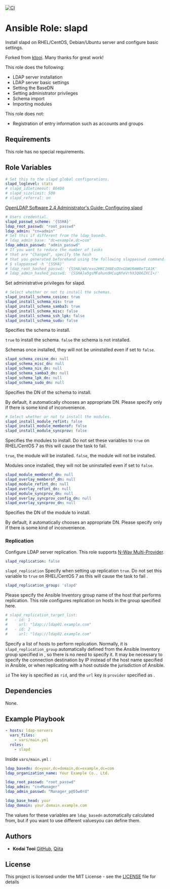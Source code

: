 [![CI](https://github.com/uprunningcloud/ansible-role-slapd/workflows/CI/badge.svg)](https://github.com/uprunningcloud/ansible-role-slapd/actions?query=workflow%3ACI+branch%3Amain)

# Ansible Role: slapd

Install slapd on RHEL/CentOS, Debian/Ubuntu server and configure basic settings.

Forked from [ktooi](https://github-com.translate.goog/ktooi/ansible-role-slapd). Many thanks for great work!

This role does the following:

* LDAP server installation
* LDAP server basic settings
* Setting the BaseDN
* Setting administrator privileges
* Schema import
* Importing modules

This role does not:

* Registration of entry information such as accounts and groups


## Requirements

This role has no special requirements.

## Role Variables

```yaml
# Set this to the slapd global configurations.
slapd_loglevel: stats
# slapd_idletimeout: 86400
# slapd_sizelimit: 500
# slapd_referral: on
```

[OpenLDAP Software 2.4 Administrator's Guide: Configuring slapd](https://www.openldap.org/doc/admin24/slapdconf2.html#cn%3Dconfig)

```yaml
# Users credential.
slapd_passwd_scheme: '{SSHA}'
ldap_root_passwd: "root_passwd"
ldap_admin: "cn=admin"
# Set this if different from the ldap_basedn.
# ldap_admin_base: "dc=example,dc=com"
ldap_admin_passwd: "admin_passwd"
# If you want to reduce the number of tasks
# that are "Changed", specify the hash
# that you generated beforehand using the following slappasswd command.
# $ slappasswd -h '{SSHA}'
# ldap_root_hashed_passwd: '{SSHA}WA/exo2HKC1H4EsOUxGbWU6mW0eT1A1K'
# ldap_admin_hashed_passwd: '{SSHA}a5gsMFahundHCuqNYeVrhX3QO6ZXCI+/'
```

Set administrative privileges for slapd.

```yaml
# Select whether or not to install the schemas.
slapd_install_schema_cosine: true
slapd_install_schema_nis: true
slapd_install_schema_samba3: true
slapd_install_schema_misc: false
slapd_install_schema_ssh_lpk: false
slapd_install_schema_sudo: false
```

Specifies the schema to install.

`true` to install the schema.
`false` the schema is not installed.

Schemas once installed, they will not be uninstalled even if set to `false`.

```yaml
slapd_schema_cosine_dn: null
slapd_schema_misc_dn: null
slapd_schema_nis_dn: null
slapd_schema_samba3_dn: null
slapd_schema_lpk_dn: null
slapd_schema_sudo_dn: null
```

Specifies the DN of the schema to install.

By default, it automatically chooses an appropriate DN. Please specify only if there is some kind of inconvenience.

```yaml
# Select whether or not to install the modules.
slapd_install_module_refint: false
slapd_install_module_memberof: false
slapd_install_module_syncprov: false
```

Specifies the modules to install.
Do not set these variables to `true` on RHEL/CentOS 7 as this will cause the task to fail.

`true`, the module will be installed.
`false`, the module will not be installed.

Modules once installed, they will not be uninstalled even if set to `false`.

```yaml
slapd_module_memberof_dn: null
slapd_overlay_memberof_dn: null
slapd_module_refint_dn: null
slapd_overlay_refint_dn: null
slapd_module_syncprov_dn: null
slapd_overlay_syncprov_config_dn: null
slapd_overlay_syncprov_dn: null
```

Specifies the DN of the module to install.

By default, it automatically chooses an appropriate DN. Please specify only if there is some kind of inconvenience.


### Replication

Configure LDAP server replication.
This role supports  [N-Way Multi-Provider](https://www.openldap.org/doc/admin24/replication.html#N-Way%20Multi-Provider).

```yaml
slapd_replication: false
```

`slapd_replication` Specify when setting up replication `true`. Do not set this variable to `true` on RHEL/CentOS 7 as this will cause the task to fail .

```yaml
slapd_replication_group: 'slapd'
```

Please specify the Ansible Inventory group name of the host that performs replication. This role configures replication on hosts in the group specified here.

```yaml
# slapd_replication_target_list:
#   - id: 1
#     url: "ldap://ldap01.example.com"
#   - id: 2
#     url: "ldap://ldap02.example.com"
```

Specify a list of hosts to perform replication. Normally, it is `slapd_replication_group` automatically defined from the Ansible Inventory group specified in , so there is no need to specify it. It may be necessary to specify the connection destination by IP instead of the host name specified in Ansible, or when replicating with a host outside the jurisdiction of Ansible.

`id` The key is specified as `rid`, and the `url` key is `provider` specified as .

## Dependencies

None.

## Example Playbook

```yaml
- hosts: ldap-servers
  vars_files:
    - vars/main.yml
  roles:
    - slapd
```

Inside `vars/main.yml` :

```yaml
ldap_basedn: dc=your,dc=domain,dc=example,dc=com
ldap_organization_name: Your Example Co., Ltd.

ldap_root_passwd: "root_passwd"
ldap_admin: "cn=Manager"
ldap_admin_passwd: "Manager_p@55w0rd"
```

```yaml
ldap_base_head: your
ldap_domain: your.domain.example.com
```

The values ​​for these variables are `ldap_basedn` automatically calculated from, but if you want to use different values ​​you can define them.

## Authors

* **Kodai Tooi** [GitHub](https://github.com/ktooi), [Qiita](https://qiita.com/ktooi)

## License

This project is licensed under the MIT License - see the [LICENSE](LICENSE) file for details
